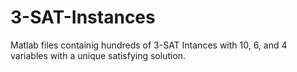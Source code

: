 # 3-SAT-Instances
Matlab files containig hundreds of 3-SAT Intances with 10, 6, and 4 variables with a unique satisfying solution.
